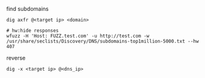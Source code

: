 find subdomains

```
dig axfr @<target ip> <domain>
```

```
# hw:hide responses
wfuzz -H 'Host: FUZZ.test.com' -u http://test.com -w /usr/share/seclists/Discovery/DNS/subdomains-top1million-5000.txt --hw 407
```

reverse

```
dig -x <target ip> @<dns_ip>
```
